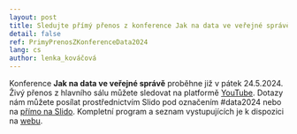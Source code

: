 ```yaml
---
layout: post
title: Sledujte přímý přenos z konference Jak na data ve veřejné správě!
detail: false
ref: PrimyPrenosZKonferenceData2024
lang: cs
author: lenka_kováčová
---
```


Konference **Jak na data ve veřejné správě** proběhne již v pátek 24.5.2024. Živý přenos z hlavního sálu můžete sledovat na platformě [YouTube](https://www.youtube.com/watch?v=zqkCNgZejmo).
Dotazy nám můžete posílat prostřednictvím Slido pod označením #data2024 nebo na [přímo na Slido](https://app.sli.do/event/sN7Hyj6eYLfhxUkUtXD3Ua/live/questions).
Kompletní program a seznam vystupujících je k dispozici na [webu](https://opendata.gov.cz/edu:konference:2024).
